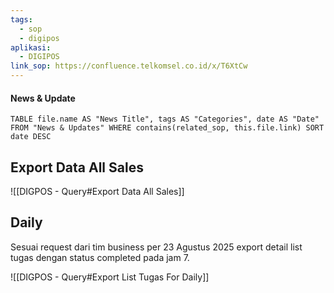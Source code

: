 ```yaml
---
tags:
  - sop
  - digipos
aplikasi:
  - DIGIPOS
link_sop: https://confluence.telkomsel.co.id/x/T6XtCw
---
```

#### News & Update
```dataview
TABLE file.name AS "News Title", tags AS "Categories", date AS "Date" FROM "News & Updates" WHERE contains(related_sop, this.file.link) SORT date DESC
```

## Export Data All Sales

![[DIGPOS - Query#Export Data All Sales]]

## Daily

Sesuai request dari tim business per 23 Agustus 2025 export detail list tugas dengan status completed pada jam 7.

![[DIGPOS - Query#Export List Tugas For Daily]]